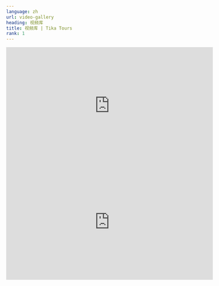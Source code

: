 ```yaml
---
language: zh
url: video-gallery
heading: 视频库
title: 视频库 | Tika Tours
rank: 1
---
```


<div class="row">

<div class="col-12 col-sm-6 col-md-6">

<iframe
    allow="autoplay; encrypted-media"
    allowfullscreen=""
    frameborder="0"
    height="315"
    src="https://www.youtube.com/embed/tLayDDrsmk8"
    width="560"
></iframe>

</div>
<div class="col-12 col-sm-6 col-md-6">

<iframe
    allow="autoplay; encrypted-media"
    allowfullscreen=""
    frameborder="0"
    height="315"
    src="https://www.youtube.com/embed/U5mE1a6273o"
    width="560"
></iframe>

</div>

</div>